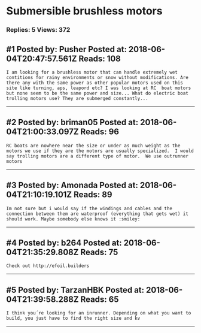 # Submersible brushless motors

### Replies: 5 Views: 372

## \#1 Posted by: Pusher Posted at: 2018-06-04T20:47:57.561Z Reads: 108

```
I am looking for a brushless motor that can handle extremely wet contitions for rainy environments or snow without modifications. Are there any with the same power as other popular motors used on this site like turning, aps, leapord etc? I was looking at RC  boat motors but none seem to be the same power and size... What do electric boat trolling motors use? They are submerged constantly...
```

---
## \#2 Posted by: briman05 Posted at: 2018-06-04T21:00:33.097Z Reads: 96

```
RC boats are nowhere near the size or under as much weight as the motors we use if they are the motors are usually specialized.  I would say trolling motors are a different type of motor.  We use outrunner motors
```

---
## \#3 Posted by: Amonada Posted at: 2018-06-04T21:10:19.101Z Reads: 89

```
Im not sure but i would say if the windings and cables and the connection between them are waterproof (everything that gets wet) it should work. Maybe somebody else knows it :smiley:
```

---
## \#4 Posted by: b264 Posted at: 2018-06-04T21:35:29.808Z Reads: 75

```
Check out http://efoil.builders
```

---
## \#5 Posted by: TarzanHBK Posted at: 2018-06-04T21:39:58.288Z Reads: 65

```
I think you´re looking for an inrunner. Depending on what you want to build, you just have to find the right size and kv
```

---
